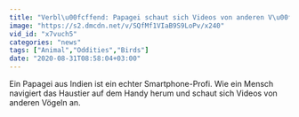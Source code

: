 ```yaml
---
title: "Verbl\u00fcffend: Papagei schaut sich Videos von anderen V\u00f6geln auf dem Handy an"
image: "https://s2.dmcdn.net/v/SQfMf1VIaB9S9LoPv/x240"
vid_id: "x7vuch5"
categories: "news"
tags: ["Animal","Oddities","Birds"]
date: "2020-08-31T08:58:04+03:00"
---
```

Ein Papagei aus Indien ist ein echter Smartphone-Profi. Wie ein Mensch navigiert das Haustier auf dem Handy herum und schaut sich Videos von anderen Vögeln an.

